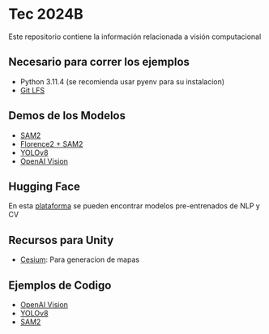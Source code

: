 # Tec 2024B

Este repositorio contiene la información relacionada a visión computacional

## Necesario para correr los ejemplos

- Python 3.11.4 (se recomienda usar pyenv para su instalacion)
- [Git LFS](https://git-lfs.com/)

## Demos de los Modelos

- [SAM2](https://sam2.metademolab.com/demo)
- [Florence2 + SAM2](https://huggingface.co/spaces/SkalskiP/florence-sam)
- [YOLOv8](https://docs.ultralytics.com/modes/predict/#introduction)
- [OpenAI Vision](https://platform.openai.com/docs/guides/vision)

## Hugging Face

En esta [plataforma](https://huggingface.co/) se pueden encontrar modelos pre-entrenados de NLP y CV

## Recursos para Unity

- [Cesium](https://cesium.com/learn/unity/): Para generacion de mapas

## Ejemplos de Codigo

- [OpenAI Vision](/examples/openai_vision)
- [YOLOv8](/examples/yolov8)
- [SAM2](/examples/sam2)
